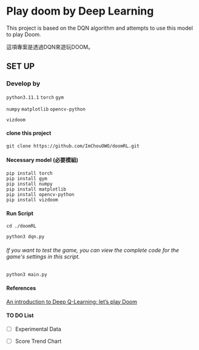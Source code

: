 # Play doom by Deep Learning 

This project is based on the DQN algorithm and attempts to use this model to play Doom.  

這項專案是透過DQN來遊玩DOOM。  

## SET UP
### Develop by
`python3.11.1` `torch` `gym`  

`numpy` `matplotlib` `opencv-python`  

`vizdoom`

#### clone this project
```
git clone https://github.com/ImChouOWO/doomRL.git
```
#### Necessary model (必要模組)

```
pip install torch
pip install gym
pip install numpy
pip install matplotlib
pip install opencv-python
pip install vizdoom
```

#### Run Script
```
cd ./doomRL
```
```
python3 dqn.py
```
###### If you want to test the game, you can view the complete code for the game's settings in this script.
```
python3 main.py
```

#### References
[An introduction to Deep Q-Learning: let’s play Doom](https://www.freecodecamp.org/news/an-introduction-to-deep-q-learning-lets-play-doom-54d02d8017d8/)


#### TO DO List
- [ ] Experimental Data  
- [ ] Score Trend Chart





